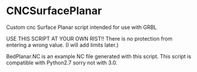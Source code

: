 # CNCSurfacePlanar
Custom cnc Surface Planar script intended for use with GRBL

USE THIS SCRIPT AT YOUR OWN RIST!!
There is no protection from entering a wrong value. (I will add limits later.)

BedPlanar.NC is an example NC file generated with this script. This script is compatible with Python2.7 sorry not with 3.0.

